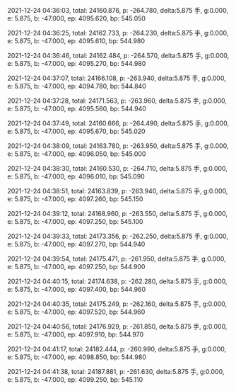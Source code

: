 2021-12-24 04:36:03, total: 24160.876, p: -264.780, delta:5.875 手, g:0.000, e: 5.875, b: -47.000, ep: 4095.620, bp: 545.050

2021-12-24 04:36:25, total: 24162.733, p: -264.230, delta:5.875 手, g:0.000, e: 5.875, b: -47.000, ep: 4095.610, bp: 544.980

2021-12-24 04:36:46, total: 24162.484, p: -264.570, delta:5.875 手, g:0.000, e: 5.875, b: -47.000, ep: 4095.270, bp: 544.980

2021-12-24 04:37:07, total: 24166.108, p: -263.940, delta:5.875 手, g:0.000, e: 5.875, b: -47.000, ep: 4094.780, bp: 544.840

2021-12-24 04:37:28, total: 24171.563, p: -263.960, delta:5.875 手, g:0.000, e: 5.875, b: -47.000, ep: 4095.560, bp: 544.940

2021-12-24 04:37:49, total: 24160.666, p: -264.490, delta:5.875 手, g:0.000, e: 5.875, b: -47.000, ep: 4095.670, bp: 545.020

2021-12-24 04:38:09, total: 24163.780, p: -263.950, delta:5.875 手, g:0.000, e: 5.875, b: -47.000, ep: 4096.050, bp: 545.000

2021-12-24 04:38:30, total: 24160.530, p: -264.710, delta:5.875 手, g:0.000, e: 5.875, b: -47.000, ep: 4096.010, bp: 545.090

2021-12-24 04:38:51, total: 24163.839, p: -263.940, delta:5.875 手, g:0.000, e: 5.875, b: -47.000, ep: 4097.260, bp: 545.150

2021-12-24 04:39:12, total: 24168.960, p: -263.550, delta:5.875 手, g:0.000, e: 5.875, b: -47.000, ep: 4097.250, bp: 545.100

2021-12-24 04:39:33, total: 24173.356, p: -262.250, delta:5.875 手, g:0.000, e: 5.875, b: -47.000, ep: 4097.270, bp: 544.940

2021-12-24 04:39:54, total: 24175.471, p: -261.950, delta:5.875 手, g:0.000, e: 5.875, b: -47.000, ep: 4097.250, bp: 544.900

2021-12-24 04:40:15, total: 24174.638, p: -262.280, delta:5.875 手, g:0.000, e: 5.875, b: -47.000, ep: 4097.400, bp: 544.960

2021-12-24 04:40:35, total: 24175.249, p: -262.160, delta:5.875 手, g:0.000, e: 5.875, b: -47.000, ep: 4097.520, bp: 544.960

2021-12-24 04:40:56, total: 24176.929, p: -261.850, delta:5.875 手, g:0.000, e: 5.875, b: -47.000, ep: 4097.910, bp: 544.970

2021-12-24 04:41:17, total: 24182.444, p: -260.990, delta:5.875 手, g:0.000, e: 5.875, b: -47.000, ep: 4098.850, bp: 544.980

2021-12-24 04:41:38, total: 24187.881, p: -261.630, delta:5.875 手, g:0.000, e: 5.875, b: -47.000, ep: 4099.250, bp: 545.110